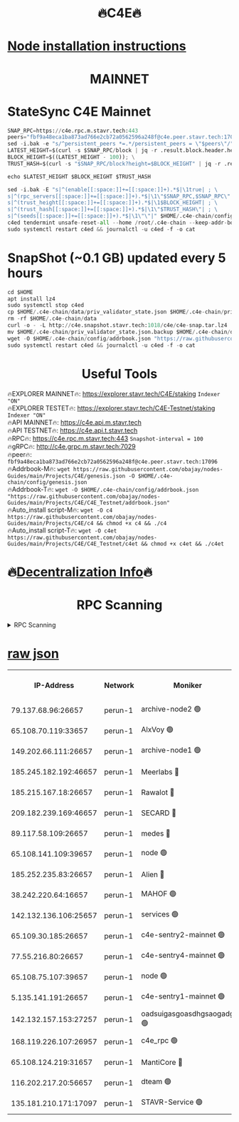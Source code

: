 <h1 align="center"> 🔥C4E🔥</h1>

[Node installation instructions](https://github.com/obajay/nodes-Guides/tree/main/Projects/C4E)
=

<h1 align="center"> MAINNET</h1>

# StateSync C4E Mainnet
```python
SNAP_RPC=https://c4e.rpc.m.stavr.tech:443
peers="fbf9a48eca1ba873ad766e2cb72a0562596a248f@c4e.peer.stavr.tech:17096"
sed -i.bak -e "s/^persistent_peers *=.*/persistent_peers = \"$peers\"/" $HOME/.c4e-chain/config/config.toml
LATEST_HEIGHT=$(curl -s $SNAP_RPC/block | jq -r .result.block.header.height); \
BLOCK_HEIGHT=$((LATEST_HEIGHT - 100)); \
TRUST_HASH=$(curl -s "$SNAP_RPC/block?height=$BLOCK_HEIGHT" | jq -r .result.block_id.hash)

echo $LATEST_HEIGHT $BLOCK_HEIGHT $TRUST_HASH

sed -i.bak -E "s|^(enable[[:space:]]+=[[:space:]]+).*$|\1true| ; \
s|^(rpc_servers[[:space:]]+=[[:space:]]+).*$|\1\"$SNAP_RPC,$SNAP_RPC\"| ; \
s|^(trust_height[[:space:]]+=[[:space:]]+).*$|\1$BLOCK_HEIGHT| ; \
s|^(trust_hash[[:space:]]+=[[:space:]]+).*$|\1\"$TRUST_HASH\"| ; \
s|^(seeds[[:space:]]+=[[:space:]]+).*$|\1\"\"|" $HOME/.c4e-chain/config/config.toml
c4ed tendermint unsafe-reset-all --home /root/.c4e-chain --keep-addr-book
sudo systemctl restart c4ed && journalctl -u c4ed -f -o cat
```
# SnapShot (~0.1 GB) updated every 5 hours
```python
cd $HOME
apt install lz4
sudo systemctl stop c4ed
cp $HOME/.c4e-chain/data/priv_validator_state.json $HOME/.c4e-chain/priv_validator_state.json.backup
rm -rf $HOME/.c4e-chain/data
curl -o - -L http://c4e.snapshot.stavr.tech:1018/c4e/c4e-snap.tar.lz4 | lz4 -c -d - | tar -x -C $HOME/.c4e-chain --strip-components 2
mv $HOME/.c4e-chain/priv_validator_state.json.backup $HOME/.c4e-chain/data/priv_validator_state.json
wget -O $HOME/.c4e-chain/config/addrbook.json "https://raw.githubusercontent.com/obajay/nodes-Guides/main/Projects/C4E/addrbook.json"
sudo systemctl restart c4ed && journalctl -u c4ed -f -o cat
```
 <h1 align="center"> Useful Tools</h1>

🔥EXPLORER MAINNET🔥:  https://explorer.stavr.tech/C4E/staking            `Indexer "ON"` \
🔥EXPLORER TESTET🔥:   https://explorer.stavr.tech/C4E-Testnet/staking     `Indexer "ON"` \
🔥API MAINNET🔥:       https://c4e.api.m.stavr.tech \
🔥API TESTNET🔥:       https://c4e.api.t.stavr.tech \
🔥RPC🔥:               https://c4e.rpc.m.stavr.tech:443                  `Snapshot-interval = 100` \
🔥gRPC🔥:              http://c4e.grpc.m.stavr.tech:7029 \
🔥peer🔥:              `fbf9a48eca1ba873ad766e2cb72a0562596a248f@c4e.peer.stavr.tech:17096` \
🔥Addrbook-M🔥:    ```wget https://raw.githubusercontent.com/obajay/nodes-Guides/main/Projects/C4E/genesis.json -O $HOME/.c4e-chain/config/genesis.json``` \
🔥Addrbook-T🔥:    ```wget -O $HOME/.c4e-chain/config/addrbook.json "https://raw.githubusercontent.com/obajay/nodes-Guides/main/Projects/C4E/C4E_Testnet/addrbook.json"``` \
🔥Auto_install script-M🔥: ```wget -O c4 https://raw.githubusercontent.com/obajay/nodes-Guides/main/Projects/C4E/c4 && chmod +x c4 && ./c4``` \
🔥Auto_install script-T🔥: ```wget -O c4et https://raw.githubusercontent.com/obajay/nodes-Guides/main/Projects/C4E/C4E_Testnet/c4et && chmod +x c4et && ./c4et```

🔥[Decentralization Info](https://github.com/obajay/StateSync-snapshots/tree/main/Projects/C4E/Decentralization)🔥
=

<h1 align="center"> RPC Scanning</h1>

<details>
<summary>RPC Scanning</summary>

<h2 align="center"> We scan nodes in real time every 4 hours. And we provide the final result of RPC endpoints.
We cannot influence the operation of these nodes in any way. </h2>


```python
If Voting Power is higher than 0 --> then the Node is a validator of the network and may be subject to attack and be a potential threat to the chain.
```
```python
We marked such validators with a red symbol
```

</details>

[raw json](https://rpc-check.c4e.stavr.tech/c4e/rpc-c4e-result.json)
=



<table><tr><th>IP-Address</th><th>Network</th><th>Moniker</th><th>Latest Block Height</th><th>Earliest Block Height</th><th>Catching Up</th><th>Tx Index</th><th>Voting Power</th><th>Scan Time</th></tr><tr><td>79.137.68.96:26657</td><td>perun-1</td><td>archive-node2 🟢</td><td>7710256</td><td>1</td><td>False</td><td>on</td><td>0</td><td>2024-03-23T16:06:45.500854331UTC</td></tr><tr><td>65.108.70.119:33657</td><td>perun-1</td><td>AlxVoy 🟢</td><td>7710745</td><td>1</td><td>False</td><td>on</td><td>0</td><td>2024-03-23T16:06:59.723702385UTC</td></tr><tr><td>149.202.66.111:26657</td><td>perun-1</td><td>archive-node1 🟢</td><td>7710747</td><td>1</td><td>False</td><td>on</td><td>0</td><td>2024-03-23T16:07:16.050193743UTC</td></tr><tr><td>185.245.182.192:46657</td><td>perun-1</td><td>Meerlabs 🔴</td><td>7710748</td><td>1051501</td><td>False</td><td>on</td><td>344615</td><td>2024-03-23T16:07:21.068069807UTC</td></tr><tr><td>185.215.167.18:26657</td><td>perun-1</td><td>Rawalot 🔴</td><td>7710750</td><td>1090501</td><td>False</td><td>on</td><td>450091</td><td>2024-03-23T16:07:32.001016184UTC</td></tr><tr><td>209.182.239.169:46657</td><td>perun-1</td><td>SECARD 🔴</td><td>7710747</td><td>2616101</td><td>False</td><td>off</td><td>749308</td><td>2024-03-23T16:07:11.437052098UTC</td></tr><tr><td>89.117.58.109:26657</td><td>perun-1</td><td>medes 🔴</td><td>7710749</td><td>2826001</td><td>False</td><td>off</td><td>891025</td><td>2024-03-23T16:07:27.545444175UTC</td></tr><tr><td>65.108.141.109:39657</td><td>perun-1</td><td>node 🟢</td><td>7710743</td><td>5303301</td><td>False</td><td>on</td><td>0</td><td>2024-03-23T16:06:47.861790483UTC</td></tr><tr><td>185.252.235.83:26657</td><td>perun-1</td><td>Alien 🔴</td><td>7710747</td><td>6502501</td><td>False</td><td>on</td><td>648215</td><td>2024-03-23T16:07:16.346315315UTC</td></tr><tr><td>38.242.220.64:16657</td><td>perun-1</td><td>MAHOF 🟢</td><td>7710747</td><td>6885501</td><td>False</td><td>on</td><td>0</td><td>2024-03-23T16:07:13.745780710UTC</td></tr><tr><td>142.132.136.106:25657</td><td>perun-1</td><td>services 🟢</td><td>7710745</td><td>7012001</td><td>False</td><td>on</td><td>0</td><td>2024-03-23T16:07:02.315768235UTC</td></tr><tr><td>65.109.30.185:26657</td><td>perun-1</td><td>c4e-sentry2-mainnet 🟢</td><td>7710748</td><td>7284001</td><td>False</td><td>on</td><td>0</td><td>2024-03-23T16:07:20.774012881UTC</td></tr><tr><td>77.55.216.80:26657</td><td>perun-1</td><td>c4e-sentry4-mainnet 🟢</td><td>7710745</td><td>7297001</td><td>False</td><td>on</td><td>0</td><td>2024-03-23T16:06:59.405625742UTC</td></tr><tr><td>65.108.75.107:39657</td><td>perun-1</td><td>node 🟢</td><td>7710745</td><td>7300001</td><td>False</td><td>on</td><td>0</td><td>2024-03-23T16:07:02.620215150UTC</td></tr><tr><td>5.135.141.191:26657</td><td>perun-1</td><td>c4e-sentry1-mainnet 🟢</td><td>7710742</td><td>7300501</td><td>False</td><td>on</td><td>0</td><td>2024-03-23T16:06:44.986708121UTC</td></tr><tr><td>142.132.157.153:27257</td><td>perun-1</td><td>oadsuigasgoasdhgsaogadg 🟢</td><td>7710742</td><td>7574001</td><td>False</td><td>on</td><td>0</td><td>2024-03-23T16:06:42.690594031UTC</td></tr><tr><td>168.119.226.107:26957</td><td>perun-1</td><td>c4e_rpc 🟢</td><td>7710743</td><td>7610743</td><td>False</td><td>on</td><td>0</td><td>2024-03-23T16:06:52.610526293UTC</td></tr><tr><td>65.108.124.219:31657</td><td>perun-1</td><td>MantiCore 🔴</td><td>7710745</td><td>7610745</td><td>False</td><td>off</td><td>729991</td><td>2024-03-23T16:06:59.047296721UTC</td></tr><tr><td>116.202.217.20:56657</td><td>perun-1</td><td>dteam 🟢</td><td>7710742</td><td>7660701</td><td>False</td><td>on</td><td>0</td><td>2024-03-23T16:06:45.213604974UTC</td></tr><tr><td>135.181.210.171:17097</td><td>perun-1</td><td>STAVR-Service 🟢</td><td>7710745</td><td>7708501</td><td>False</td><td>on</td><td>0</td><td>2024-03-23T16:07:02.914662177UTC</td></tr></table>
